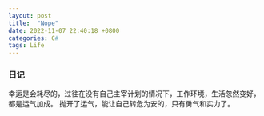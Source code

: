 ```yaml
---
layout: post
title:  "Nope"
date: 2022-11-07 22:40:18 +0800
categories: C#
tags: Life
---
```


### 日记

幸运是会耗尽的，过往在没有自己主宰计划的情况下，工作环境，生活忽然变好，都是运气加成。
抛开了运气，能让自己转危为安的，只有勇气和实力了。

